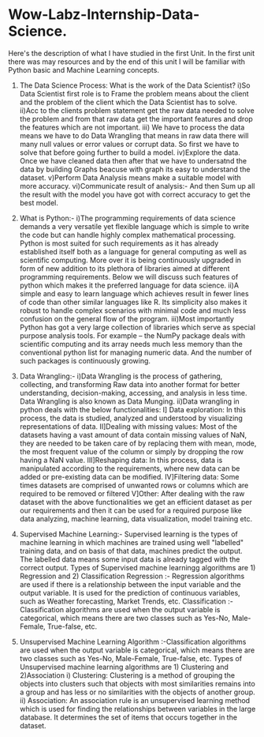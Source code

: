 # Wow-Labz-Internship-Data-Science.
Here's the description of what I have studied in the first Unit. In the first unit there was may resources and by the end of this unit I will be familiar with Python basic and Machine Learning concepts.
1) The Data Science Process:
   What is the work of the Data Scientist? 
   i)So Data Scientist first role is to Frame the problem means about the client and the problem of the client which the Data Scientist has to solve.
   ii)Acc to the clients problem statement get the raw data needed to solve the problem and from that raw data get the important features and drop the features which are not   important.
   iii) We have to process the data means we have to do Data Wrangling that means in raw data there will many null values or error values or corrupt data. So first we have to solve that before going further to build a model.
   iv)Explore the data. Once we have cleaned data then after that we have to undersatnd the data by building Graphs beacuse with graph its easy to understand the dataset.
   v)Perform Data Analysis means make a suitable model with more accuracy.
   vi)Communicate result of analysis:- And then Sum up all the result with the model you have got with correct accuracy to get the best model.

2) What is Python:-
   i)The programming requirements of data science demands a very versatile yet flexible language which is simple to write the code but can handle highly complex mathematical processing. Python is most suited for such requirements as it has already established itself both as a language for general computing as well as scientific computing. More over it is being continuously upgraded in form of new addition to its plethora of libraries aimed at different programming requirements. Below we will discuss such features of python which makes it the preferred language for data science.
   ii)A simple and easy to learn language which achieves result in fewer lines of code than other similar languages like R. Its simplicity also makes it robust to handle complex scenarios with minimal code and much less confusion on the general flow of the program.
   iii)Most importantly Python has got a very large collection of libraries which serve as special purpose analysis tools. For example – the NumPy package deals with scientific computing and its array needs much less memory than the conventional python list for managing numeric data. And the number of such packages is continuously growing.
   
3) Data Wrangling:-
   i)Data Wrangling is the process of gathering, collecting, and transforming Raw data into another format for better understanding, decision-making, accessing, and analysis in less time. Data Wrangling is also known as Data Munging.
   ii)Data wrangling in python deals with the below functionalities:
       I] Data exploration: In this process, the data is studied, analyzed and understood by visualizing representations of data.
       II]Dealing with missing values: Most of the datasets having a vast amount of data contain missing values of NaN, they are needed to be taken care of by replacing them with mean, mode, the most frequent value of the column or simply by dropping the row having a NaN value.
       III]Reshaping data: In this process, data is manipulated according to the requirements, where new data can be added or pre-existing data can be modified.
       IV]Filtering data: Some times datasets are comprised of unwanted rows or columns which are required to be removed or filtered
       V]Other: After dealing with the raw dataset with the above functionalities we get an efficient dataset as per our requirements and then it can be used for a required purpose like data analyzing, machine learning, data visualization, model training etc.
  
 4) Supervised Machine Learning:-
    Supervised learning is the types of machine learning in which machines are trained using well "labelled" training data, and on basis of that data, machines predict the output. The labelled data means some input data is already tagged with the correct output.
    Types of Supervised machine learningg algorithms are 1) Regression and 2) Classification
    Regression :- Regression algorithms are used if there is a relationship between the input variable and the output variable. It is used for the prediction of continuous variables, such as Weather forecasting, Market Trends, etc.
    Classification :- Classification algorithms are used when the output variable is categorical, which means there are two classes such as Yes-No, Male-Female, True-false, etc.
 
 5) Unsupervised Machine Learning Algorithm :-Classification algorithms are used when the output variable is categorical, which means there are two classes such as Yes-No, Male-Female, True-false, etc.
    Types of Unsupervised machine learning algorithms are 1) Clustering and 2)Association
    i) Clustering: Clustering is a method of grouping the objects into clusters such that objects with most similarities remains into a group and has less or no similarities with the objects of another group.
    ii) Association: An association rule is an unsupervised learning method which is used for finding the relationships between variables in the large database. It determines the set of items that occurs together in the dataset.
